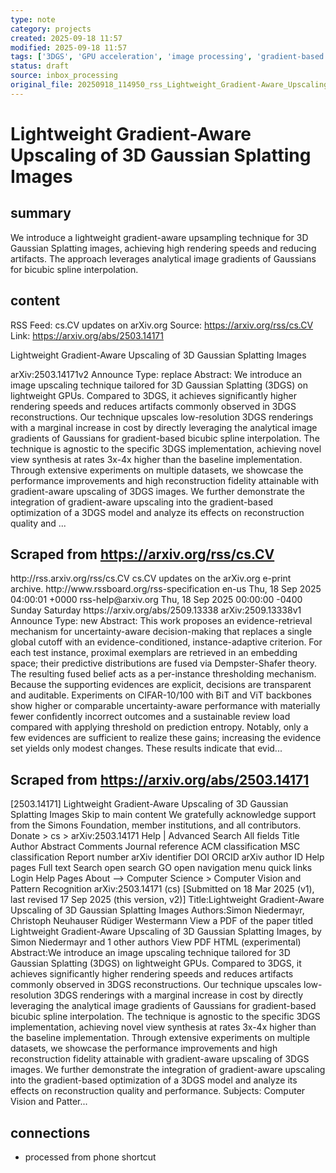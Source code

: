 ```yaml
---
type: note
category: projects
created: 2025-09-18 11:57
modified: 2025-09-18 11:57
tags: ['3DGS', 'GPU acceleration', 'image processing', 'gradient-based upsampling']
status: draft
source: inbox_processing
original_file: 20250918_114950_rss_Lightweight_Gradient-Aware_Upscaling_of_3D_Gaussia.txt
---
```


# Lightweight Gradient-Aware Upscaling of 3D Gaussian Splatting Images

## summary
We introduce a lightweight gradient-aware upsampling technique for 3D Gaussian Splatting images, achieving high rendering speeds and reducing artifacts. The approach leverages analytical image gradients of Gaussians for bicubic spline interpolation.

## content
RSS Feed: cs.CV updates on arXiv.org
Source: https://arxiv.org/rss/cs.CV
Link: https://arxiv.org/abs/2503.14171

Lightweight Gradient-Aware Upscaling of 3D Gaussian Splatting Images

arXiv:2503.14171v2 Announce Type: replace Abstract: We introduce an image upscaling technique tailored for 3D Gaussian Splatting (3DGS) on lightweight GPUs. Compared to 3DGS, it achieves significantly higher rendering speeds and reduces artifacts commonly observed in 3DGS reconstructions. Our technique upscales low-resolution 3DGS renderings with a marginal increase in cost by directly leveraging the analytical image gradients of Gaussians for gradient-based bicubic spline interpolation. The technique is agnostic to the specific 3DGS implementation, achieving novel view synthesis at rates 3x-4x higher than the baseline implementation. Through extensive experiments on multiple datasets, we showcase the performance improvements and high reconstruction fidelity attainable with gradient-aware upscaling of 3DGS images. We further demonstrate the integration of gradient-aware upscaling into the gradient-based optimization of a 3DGS model and analyze its effects on reconstruction quality and ...

## Scraped from https://arxiv.org/rss/cs.CV
<?xml version='1.0' encoding='UTF-8'?>
<rss xmlns:arxiv="http://arxiv.org/schemas/atom" xmlns:dc="http://purl.org/dc/elements/1.1/" xmlns:atom="http://www.w3.org/2005/Atom" xmlns:content="http://purl.org/rss/1.0/modules/content/" version="2.0">
  <channel>
    <title>cs.CV updates on arXiv.org</title>
    <link>http://rss.arxiv.org/rss/cs.CV</link>
    <description>cs.CV updates on the arXiv.org e-print archive.</description>
    <atom:link href="http://rss.arxiv.org/rss/cs.CV" rel="self" type="application/rss+xml"/>
    <docs>http://www.rssboard.org/rss-specification</docs>
    <language>en-us</language>
    <lastBuildDate>Thu, 18 Sep 2025 04:00:01 +0000</lastBuildDate>
    <managingEditor>rss-help@arxiv.org</managingEditor>
    <pubDate>Thu, 18 Sep 2025 00:00:00 -0400</pubDate>
    <skipDays>
      <day>Sunday</day>
      <day>Saturday</day>
    </skipDays>
    <item>
      <title>Proximity-Based Evidence Retrieval for Uncertainty-Aware Neural Networks</title>
      <link>https://arxiv.org/abs/2509.13338</link>
      <description>arXiv:2509.13338v1 Announce Type: new 
Abstract: This work proposes an evidence-retrieval mechanism for uncertainty-aware decision-making that replaces a single global cutoff with an evidence-conditioned, instance-adaptive criterion. For each test instance, proximal exemplars are retrieved in an embedding space; their predictive distributions are fused via Dempster-Shafer theory. The resulting fused belief acts as a per-instance thresholding mechanism. Because the supporting evidences are explicit, decisions are transparent and auditable. Experiments on CIFAR-10/100 with BiT and ViT backbones show higher or comparable uncertainty-aware performance with materially fewer confidently incorrect outcomes and a sustainable review load compared with applying threshold on prediction entropy. Notably, only a few evidences are sufficient to realize these gains; increasing the evidence set yields only modest changes. These results indicate that evid...


## Scraped from https://arxiv.org/abs/2503.14171
[2503.14171] Lightweight Gradient-Aware Upscaling of 3D Gaussian Splatting Images Skip to main content We gratefully acknowledge support from the Simons Foundation, member institutions, and all contributors. Donate &gt; cs &gt; arXiv:2503.14171 Help | Advanced Search All fields Title Author Abstract Comments Journal reference ACM classification MSC classification Report number arXiv identifier DOI ORCID arXiv author ID Help pages Full text Search open search GO open navigation menu quick links Login Help Pages About --> Computer Science > Computer Vision and Pattern Recognition arXiv:2503.14171 (cs) [Submitted on 18 Mar 2025 (v1), last revised 17 Sep 2025 (this version, v2)] Title:Lightweight Gradient-Aware Upscaling of 3D Gaussian Splatting Images Authors:Simon Niedermayr, Christoph Neuhauser Rüdiger Westermann View a PDF of the paper titled Lightweight Gradient-Aware Upscaling of 3D Gaussian Splatting Images, by Simon Niedermayr and 1 other authors View PDF HTML (experimental) Abstract:We introduce an image upscaling technique tailored for 3D Gaussian Splatting (3DGS) on lightweight GPUs. Compared to 3DGS, it achieves significantly higher rendering speeds and reduces artifacts commonly observed in 3DGS reconstructions. Our technique upscales low-resolution 3DGS renderings with a marginal increase in cost by directly leveraging the analytical image gradients of Gaussians for gradient-based bicubic spline interpolation. The technique is agnostic to the specific 3DGS implementation, achieving novel view synthesis at rates 3x-4x higher than the baseline implementation. Through extensive experiments on multiple datasets, we showcase the performance improvements and high reconstruction fidelity attainable with gradient-aware upscaling of 3DGS images. We further demonstrate the integration of gradient-aware upscaling into the gradient-based optimization of a 3DGS model and analyze its effects on reconstruction quality and performance. Subjects: Computer Vision and Patter...


## connections
- processed from phone shortcut
